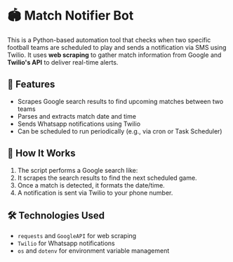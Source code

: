 # 🏟️ Match Notifier Bot

This is a Python-based automation tool that checks when two specific football teams are scheduled to play and sends a notification via SMS using Twilio. It uses **web scraping** to gather match information from Google and **Twilio's API** to deliver real-time alerts.

## 📌 Features

- Scrapes Google search results to find upcoming matches between two teams
- Parses and extracts match date and time
- Sends Whatsapp notifications using Twilio
- Can be scheduled to run periodically (e.g., via cron or Task Scheduler)

## 🚀 How It Works

1. The script performs a Google search like:  
2. It scrapes the search results to find the next scheduled game.
3. Once a match is detected, it formats the date/time.
4. A notification is sent via Twilio to your phone number.

## 🛠️ Technologies Used

- `requests` and `GoogleAPI` for web scraping
- `Twilio` for Whatsapp notifications
- `os` and `dotenv` for environment variable management
